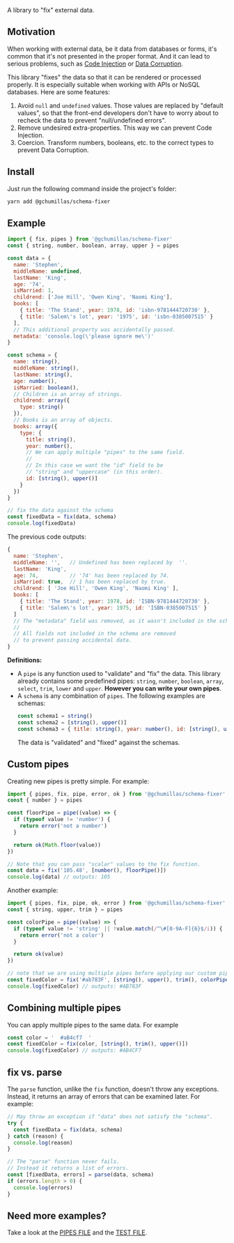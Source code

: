 A library to "fix" external data.

## Motivation

When working with external data, be it data from databases or forms, it's common that it's not presented in the proper format. And it can lead to serious problems, such as [Code Injection](https://en.wikipedia.org/wiki/Code_injection) or [Data Corruption](https://en.wikipedia.org/wiki/Data_corruption).

This library "fixes" the data so that it can be rendered or processed properly. It is especially suitable when working with APIs or NoSQL databases. Here are some features:

1. Avoid `null` and `undefined` values. Those values are replaced by "default values", so that the front-end developers don't have to worry about to recheck the data to prevent "null/undefined errors".
2. Remove undesired extra-properties. This way we can prevent Code Injection.
3. Coercion. Transform numbers, booleans, etc. to the correct types to prevent Data Corruption.

## Install

Just run the following command inside the project's folder:

```bash
yarn add @gchumillas/schema-fixer
```

## Example

```js
import { fix, pipes } from '@gchumillas/schema-fixer'
const { string, number, boolean, array, upper } = pipes

const data = {
  name: 'Stephen',
  middleName: undefined,
  lastName: 'King',
  age: '74',
  isMarried: 1,
  childrend: ['Joe Hill', 'Owen King', 'Naomi King'],
  books: [
    { title: 'The Stand', year: 1978, id: 'isbn-9781444720730' },
    { title: 'Salem\'s lot', year: '1975', id: 'isbn-0385007515' }
  ],
  // This additional property was accidentally passed.
  metadata: 'console.log(\'please ignore me\')'
}

const schema = {
  name: string(),
  middleName: string(),
  lastName: string(),
  age: number(),
  isMarried: boolean(),
  // Children is an array of strings.
  childrend: array({
    type: string()
  }),
  // Books is an array of objects.
  books: array({
    type: {
      title: string(),
      year: number(),
      // We can apply multiple "pipes" to the same field.
      //
      // In this case we want the "id" field to be
      // "string" and "uppercase" (in this order).
      id: [string(), upper()]
    }
  })
}

// fix the data against the schema
const fixedData = fix(data, schema)
console.log(fixedData)
```

The previous code outputs:
```js
{
  name: 'Stephen',
  middleName: '',   // Undefined has been replaced by  ''.
  lastName: 'King',
  age: 74,          // '74' has been replaced by 74.
  isMarried: true,  // 1 has been replaced by true.
  childrend: [ 'Joe Hill', 'Owen King', 'Naomi King' ],
  books: [
    { title: 'The Stand', year: 1978, id: 'ISBN-9781444720730' },
    { title: 'Salem\'s lot', year: 1975, id: 'ISBN-0385007515' }
  ]
  // The "metadata" field was removed, as it wasn't included in the schema.
  //
  // All fields not included in the schema are removed
  // to prevent passing accidental data.
}
```

**Definitions:**

- A `pipe` is any function used to "validate" and "fix" the data. This library
  already contains some predefined pipes: `string`, `number`, `boolean`, `array`,
  `select`, `trim`, `lower` and `upper`. **However you can write your own pipes**.
- A `schema` is any combination of `pipes`. The following examples are schemas:
  ```js
  const schema1 = string()
  const schema2 = [string(), upper()]
  const schema3 = { title: string(), year: number(), id: [string(), upper()] }
  ```
  The data is "validated" and "fixed" against the schemas.

## Custom pipes

Creating new pipes is pretty simple. For example:

```js
import { pipes, fix, pipe, error, ok } from '@gchumillas/schema-fixer'
const { number } = pipes

const floorPipe = pipe((value) => {
  if (typeof value != 'number') {
    return error('not a number')
  }

  return ok(Math.floor(value))
})

// Note that you can pass "scalar" values to the fix function.
const data = fix('105.48', [number(), floorPipe()])
console.log(data) // outputs: 105
```

Another example:
```js
import { pipes, fix, pipe, ok, error } from '@gchumillas/schema-fixer'
const { string, upper, trim } = pipes

const colorPipe = pipe((value) => {
  if (typeof value != 'string' || !value.match(/^\#[0-9A-F]{6}$/i)) {
    return error('not a color')
  }

  return ok(value)
})

// note that we are using multiple pipes before applying our custom pipe
const fixedColor = fix('#ab783F', [string(), upper(), trim(), colorPipe()])
console.log(fixedColor) // outputs: #AB783F
```

## Combining multiple pipes

You can apply multiple pipes to the same data. For example
```js
const color = '  #aB4cf7  '
const fixedColor = fix(color, [string(), trim(), upper()])
console.log(fixedColor) // outputs: #AB4CF7
```

## fix vs. parse

The `parse` function, unlike the `fix` function, doesn't throw any exceptions.
Instead, it returns an array of errors that can be examined later. For example:

```js
// May throw an exception if "data" does not satisfy the "schema".
try {
  const fixedData = fix(data, schema)
} catch (reason) {
  console.log(reason)
}

// The "parse" function never fails.
// Instead it returns a list of errors.
const [fixedData, errors] = parse(data, schema)
if (errors.length > 0) {
  console.log(errors)
}
```

## Need more examples?

Take a look at the [PIPES FILE](./src/pipes.js) and the [TEST FILE](./src/index.test.js).
